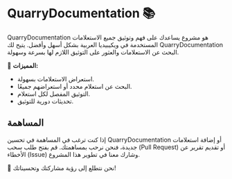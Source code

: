 # QuarryDocumentation 📚

QuarryDocumentation هو مشروع يساعدك على فهم وتوثيق جميع الاستعلامات المستخدمة في ويكيبيديا العربية بشكل أسهل وأفضل. يتيح لك QuarryDocumentation البحث عن الاستعلامات والعثور على التوثيق اللازم لها بسرعة وسهولة.

🚀 **المميزات:**
- استعراض الاستعلامات بسهولة.
- البحث عن استعلام محدد أو استعراضهم جميعًا.
- التوثيق المفصل لكل استعلام.
- تحديثات دورية للتوثيق.

## المساهمة

إذا كنت ترغب في المساهمة في تحسين QuarryDocumentation أو إضافة استعلامات جديدة، فنحن نرحب بمساهمتك. قم بفتح طلب سحب (Pull Request) أو تقديم تقرير عن الأخطاء (Issue) وشارك معنا في تطوير هذا المشروع.

👏 نحن نتطلع إلى رؤية مشاركتك وتحسيناتك!
